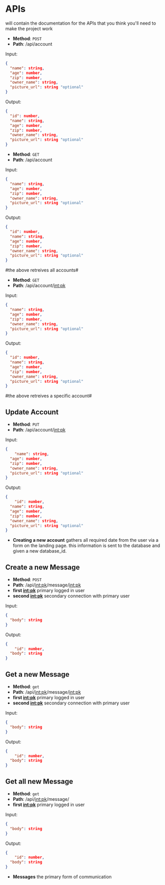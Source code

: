 # APIs
  will contain the documentation for the APIs that you think you'll need to make the project work

* **Method**: `POST`
* **Path**: /api/account

Input:

```json
{
  "name": string,
  "age": number,
  "zip": number,
  "owner_name": string,
  "picture_url": string "optional"
}
```

Output:

```json
{
  "id": number,
  "name": string,
  "age": number,
  "zip": number,
  "owner_name": string,
  "picture_url": string "optional"
}
```

* **Method**: `GET`
* **Path**: /api/account

Input:

```json
{
  "name": string,
  "age": number,
  "zip": number,
  "owner_name": string,
  "picture_url": string "optional"
}
```

Output:

```json
{
  "id": number,
  "name": string,
  "age": number,
  "zip": number,
  "owner_name": string,
  "picture_url": string "optional"
}
```
 #the above retreives all accounts#

 * **Method**: `GET`
* **Path**: /api/account/<int:pk>

Input:

```json
{
  "name": string,
  "age": number,
  "zip": number,
  "owner_name": string,
  "picture_url": string "optional"
}
```

Output:

```json
{
  "id": number,
  "name": string,
  "age": number,
  "zip": number,
  "owner_name": string,
  "picture_url": string "optional"
}
```
 #the above retreives a specific account# 

## Update Account

* **Method**: `PUT`
* **Path**: /api/account/<int:pk>

Input:

```json
{
    "name": string,
  "age": number,
  "zip": number,
  "owner_name": string,
  "picture_url": string "optional"
}
```

Output:

```json
{
    "id": number,
  "name": string,
  "age": number,
  "zip": number,
  "owner_name": string,
  "picture_url": string "optional"
}
```

* **Creating a new account** gathers all required date
from the user via a form on the landing page. this information is sent to the database and given a new database_id.


## Create a new Message

* **Method**: `POST`
* **Path**: /api/<int:pk>/message/<int:pk>
* **first <int:pk>** primary logged in user
* **second <int:pk>** secondary connection with primary user

Input:

```json
{
  "body": string
}
```

Output:

```json
{
    "id": number,
  "body": string
}
```
## Get a new Message

* **Method**: `get` 
* **Path**: /api/<int:pk>/message/<int:pk>
* **first <int:pk>** primary logged in user
* **second <int:pk>** secondary connection with primary user

Input:

```json
{
  "body": string
}
```

Output:

```json
{
    "id": number,
  "body": string
}
```

## Get all new Message

* **Method**: `get` 
* **Path**: /api/<int:pk>/message/
* **first <int:pk>** primary logged in user

Input:

```json
{
  "body": string
}
```

Output:

```json
{
    "id": number,
  "body": string
}
```

* **Messages**  the primary form of communication